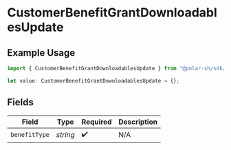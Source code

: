 # CustomerBenefitGrantDownloadablesUpdate

## Example Usage

```typescript
import { CustomerBenefitGrantDownloadablesUpdate } from "@polar-sh/sdk/models/components/customerbenefitgrantdownloadablesupdate.js";

let value: CustomerBenefitGrantDownloadablesUpdate = {};
```

## Fields

| Field              | Type               | Required           | Description        |
| ------------------ | ------------------ | ------------------ | ------------------ |
| `benefitType`      | *string*           | :heavy_check_mark: | N/A                |